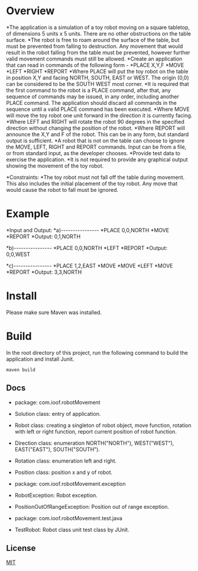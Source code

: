 # Overview

*The application is a simulation of a toy robot moving on a square tabletop, of dimensions 5 units x 5 units. There are no other obstructions on the table surface.
*The robot is free to roam around the surface of the table, but must be prevented from falling to destruction. Any movement that would result in the robot falling from the table must be prevented, however further valid movement commands must still be allowed.
*Create an application that can read in commands of the following form -
    *PLACE X,Y,F
    *MOVE
    *LEFT
    *RIGHT
    *REPORT
*Where PLACE will put the toy robot on the table in position X,Y and facing NORTH, SOUTH, EAST or WEST. The origin (0,0) can be considered to be the SOUTH WEST most corner.
*It is required that the first command to the robot is a PLACE command, after that, any sequence of commands may be issued, in any order, including another PLACE command. The application should discard all commands in the sequence until a valid PLACE command has been executed.
*Where MOVE will move the toy robot one unit forward in the direction it is currently facing.
*Where LEFT and RIGHT will rotate the robot 90 degrees in the specified direction without changing the position of the robot.
*Where REPORT will announce the X,Y and F of the robot. This can be in any form, but standard output is sufficient.
*A robot that is not on the table can choose to ignore the MOVE, LEFT, RIGHT and REPORT commands. Input can be from a file, or from standard input, as the developer chooses.
*Provide test data to exercise the application.
*It is not required to provide any graphical output showing the movement of the toy robot.

*Constraints:
*The toy robot must not fall off the table during movement. This also includes the initial placement of the toy robot. Any move that would cause the robot to fall must be ignored.
   

# Example

*Input and Output:
*a)----------------
*PLACE 0,0,NORTH
*MOVE
*REPORT
*Output: 0,1,NORTH

*b)----------------
*PLACE 0,0,NORTH
*LEFT
*REPORT
*Output: 0,0,WEST

*c)----------------
*PLACE 1,2,EAST
*MOVE
*MOVE
*LEFT
*MOVE
*REPORT
*Output: 3,3,NORTH

# Install

Please make sure Maven was installed.

# Build

In the root directory of this project, run the following command to build the application and install Junit.

`maven build`

## Docs

* package: com.ioof.robotMovement
*   Solution class: entry of application.
*   Robot class: creating a singleton of robot object, move function, rotation with left or right function, report current position of robot function.
*   Direction class: enumeration NORTH("NORTH"), WEST("WEST"), EAST("EAST"), SOUTH("SOUTH").
*   Rotation class: enumeration left and right.
*   Position class: position x and y of robot.

* package: com.ioof.robotMovement.exception
*   RobotException: Robot exception.
*   PositionOutOfRangeException: Position out of range exception.

* package: com.ioof.robotMovement.test.java
*   TestRobot: Robot class unit test class by JUnit.


## License

  [MIT](LICENSE)